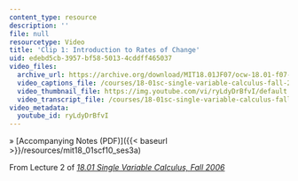 ```yaml
---
content_type: resource
description: ''
file: null
resourcetype: Video
title: 'Clip 1: Introduction to Rates of Change'
uid: edebd5cb-3957-bf58-5013-4cddff465037
video_files:
  archive_url: https://archive.org/download/MIT18.01JF07/ocw-18.01-f07-lec02_300k.mp4
  video_captions_file: /courses/18-01sc-single-variable-calculus-fall-2010/7b6b316de38c590c852a8a3bd0b29bf9_ryLdyDrBfvI.vtt
  video_thumbnail_file: https://img.youtube.com/vi/ryLdyDrBfvI/default.jpg
  video_transcript_file: /courses/18-01sc-single-variable-calculus-fall-2010/c789312508d4bba867a79ce6c25f3c52_ryLdyDrBfvI.pdf
video_metadata:
  youtube_id: ryLdyDrBfvI
---
```


» [Accompanying Notes (PDF)]({{< baseurl >}}/resources/mit18_01scf10_ses3a)

From Lecture 2 of [_18.01 Single Variable Calculus, Fall 2006_](/courses/18-01-single-variable-calculus-fall-2006/pages/video-lectures)